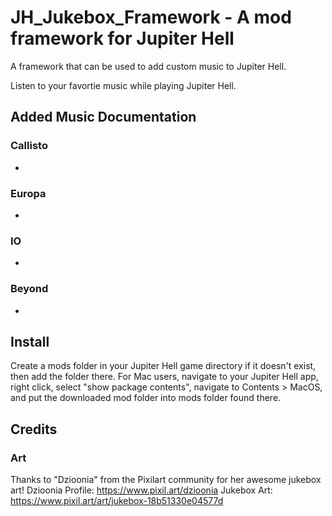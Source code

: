 # JH_Jukebox_Framework - A mod framework for Jupiter Hell

A framework that can be used to add custom music to Jupiter Hell.

Listen to your favortie music while playing Jupiter Hell.

## Added Music Documentation

### Callisto
 - 

### Europa
 - 

### IO
 - 
 
### Beyond 
 - 

## Install
Create a mods folder in your Jupiter Hell game directory if it doesn't exist, then add the folder there.
For Mac users, navigate to your Jupiter Hell app, right click, select "show package contents", navigate to Contents > MacOS, and put the downloaded mod folder into mods folder found there.

## Credits

### Art
Thanks to "Dzioonia" from the Pixilart community for her awesome jukebox art!
Dzioonia Profile: https://www.pixil.art/dzioonia
Jukebox Art: https://www.pixil.art/art/jukebox-18b51330e04577d
